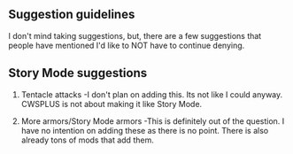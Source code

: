 ## Suggestion guidelines


I don't mind taking suggestions, but, there are a few suggestions that people have mentioned I'd like to NOT have to continue denying.



## Story Mode suggestions

1. Tentacle attacks
-I don't plan on adding this. Its not like I could anyway. CWSPLUS is not about making it like Story Mode. 

2. More armors/Story Mode armors
-This is definitely out of the question. I have no intention on adding these as there is no point. There is also already tons of mods that add them.
